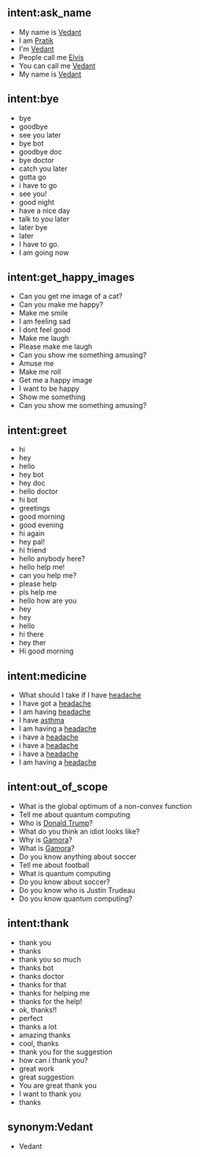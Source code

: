 ## intent:ask_name
- My name is [Vedant](name)
- I am [Pratik](name)
- I'm [Vedant](name)
- People call me [Elvis](name)
- You can call me [Vedant](name)
- My name is [Vedant](name:Vedant)

## intent:bye
- bye
- goodbye
- see you later
- bye bot
- goodbye doc
- bye doctor
- catch you later
- gotta go
- i have to go
- see you!
- good night
- have a nice day
- talk to you later
- later bye
- later
- I have to go.
- I am going now

## intent:get_happy_images
- Can you get me image of a cat?
- Can you make me happy?
- Make me smile
- I am feeling sad
- I dont feel good
- Make me laugh
- Please make me laugh
- Can you show me something amusing?
- Amuse me
- Make me roll
- Get me a happy image
- I want to be happy
- Show me something
- Can you show me something amusing?

## intent:greet
- hi
- hey
- hello
- hey bot
- hey doc
- hello doctor
- hi bot
- greetings
- good morning
- good evening
- hi again
- hey pal!
- hi friend
- hello anybody here?
- hello help me!
- can you help me?
- please help
- pls help me
- hello how are you
- hey
- hey
- hello
- hi there
- hey ther
- Hi good morning

## intent:medicine
- What should I take if I have [headache](symptom)
- I have got a [headache](symptom)
- I am having [headache](symptom)
- I have [asthma](symptom)
- I am having a [headache](symptom)
- i have a [headache](symptom)
- i have a [headache](symptom)
- i have a [headache](symptom)
- I am having a [headache](symptom)

## intent:out_of_scope
- What is the global optimum of a non-convex function
- Tell me about quantum computing
- Who is [Donald Trump](name)?
- What do you think an idiot looks like?
- Why is [Gamora](name)?
- What is [Gamora](name)?
- Do you know anything about soccer
- Tell me about football
- What is quantum computing
- Do you know about soccer?
- Do you know who is Justin Trudeau
- Do you know quantum computing?

## intent:thank
- thank you
- thanks
- thank you so much
- thanks bot
- thanks doctor
- thanks for that
- thanks for helping me
- thanks for the help!
- ok, thanks!!
- perfect
- thanks a lot
- amazing thanks
- cool, thanks
- thank you for the suggestion
- how can i thank you?
- great work
- great suggestion
- You are great thank you
- I want to thank you
- thanks

## synonym:Vedant
- Vedant
